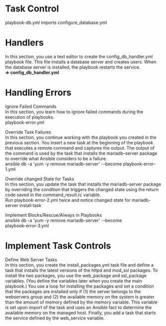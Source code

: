 Task Control 
============
playbook-db.yml imports configure_database.yml

Handlers
========
In this section, you use a text editor to create the config_db_handler.yml playbook file. This file installs a database server and creates users. When the database server is installed, the playbook restarts the service.  
**=> config_db_handler.yml**  

Handling Errors
===============
Ignore Failed Commands  
In this section, you learn how to ignore failed commands during the execution of playbooks.  
playbook-error.yml  

Override Task Failures  
In this section, you continue working with the playbook you created in the previous section. You insert a new task at the beginning of the playbook that executes a remote command and captures the output. The output of the command is used by the task that installs the mariadb-server package to override what Ansible considers to be a failure.  
ansible db -a 'yum -y remove mariadb-server' --become 
playbook-error-1.yml  

Override changed State for Tasks  
In this section, you update the task that installs the mariadb-server package by overriding the condition that triggers the changed state using the return code saved in the command_result.rc variable.  
Run playbook-error-2.yml twice and notice changed state for mariadb-server install task  

Implement Blocks/Rescue/Always in Playbooks  
ansible db -a 'yum -y remove mariadb-server' --become  
playbook-error-3.yml  

Implement Task Controls
=======================
Define Web Server Tasks  
In this section, you create the install_packages.yml task file and define a task that installs the latest versions of the httpd and mod_ssl packages. To install the two packages, you use the web_package and ssl_package variables. (You define the variables later when you create the main playbook.) You use a loop for installing the packages and set a condition that the packages are installed only if (1) the server belongs to the webservers group and (2) the available memory on the system is greater than the amount of memory defined by the memory variable. This variable is set upon import of the task and uses an Ansible fact to determine the available memory on the managed host. Finally, you add a task that starts the service defined by the web_service variable.  




 






